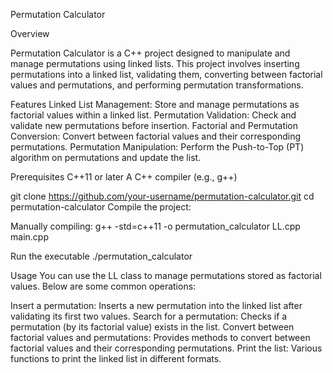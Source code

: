 Permutation Calculator

Overview


Permutation Calculator is a C++ project designed to manipulate and manage permutations using linked lists. This project involves inserting permutations into a linked list, validating them, converting between factorial values and permutations, and performing permutation transformations.

Features
Linked List Management: Store and manage permutations as factorial values within a linked list.
Permutation Validation: Check and validate new permutations before insertion.
Factorial and Permutation Conversion: Convert between factorial values and their corresponding permutations.
Permutation Manipulation: Perform the Push-to-Top (PT) algorithm on permutations and update the list.


Prerequisites
C++11 or later
A C++ compiler (e.g., g++)



git clone https://github.com/your-username/permutation-calculator.git
cd permutation-calculator
Compile the project:

Manually compiling:
g++ -std=c++11 -o permutation_calculator LL.cpp main.cpp

Run the executable
./permutation_calculator


Usage
You can use the LL class to manage permutations stored as factorial values. Below are some common operations:

Insert a permutation: Inserts a new permutation into the linked list after validating its first two values.
Search for a permutation: Checks if a permutation (by its factorial value) exists in the list.
Convert between factorial values and permutations: Provides methods to convert between factorial values and their corresponding permutations.
Print the list: Various functions to print the linked list in different formats.
